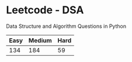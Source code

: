 # Leetcode - DSA

Data Structure and Algorithm Questions in Python

| Easy   |  Medium  | Hard |
|--------|----------|------|
|   134  |    184   |  59  |

